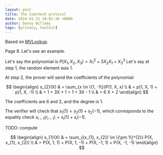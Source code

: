 ```yaml
---
layout: post
title: The Sumcheck protocol
date: 2024-01-31 10:02:36 +0000
author: Danny Willems
tags: [privacy, toolkit]
---
```



Based on [MVLookup](https://github.com/Orbis-Tertius/MVlookups/blob/main/MVlookup.pdf).

Page 8. Let's see an example.

Let's say the polynomial is $P(X_1, X_2, X_3) = X_1^{2} + 3 X_{2} X_{1} + X_{3}^3$
Let's say at step $1$, the random element was $1$.

At step 2, the prover will send the coefficients of the polynomial:

$$
\begin{align}
s_{2}(X) & = \sum_{x \in \{1, -1\}}P(1, X, x) \\
         & = p(1, X, 1) + p(1, X, -1) \\
         & = 1 + 3X + 1 + 1 + 3X - 1 \\
         & = 6 X + 2
\end{align}
$$

The coefficients are $6$ and $2$, and the degree is $1$.

The verifier will check that $s_{1}(1) = s_{2}(1) + s_{2}(-1)$, which corresponds to the equality check $s_{i - 1}(r_{i - 1}) = s_{i}(1) + s_{i}(-1)$.

TODO: compute

$$
\begin{align}
s_{1}(X) & = \sum_{(x_{1}, x_{2}) \in \{\pm 1\}^{2}} P(X, x_{1}, x_{2}) \\
         & = P(X, 1, 1) + P(X, 1, -1) + P(X, -1, 1) + P(X, -1, -1)
\end{align}
$$

